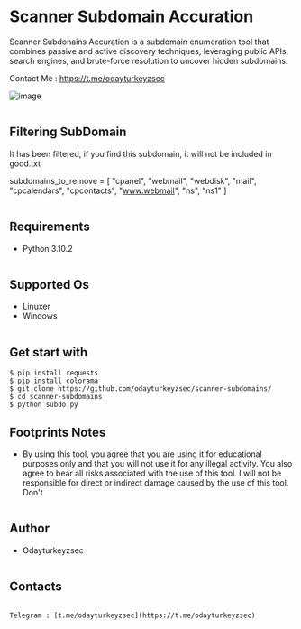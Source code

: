 # Scanner Subdomain Accuration

 Scanner Subdonains Accuration is a subdomain enumeration tool that combines passive and active discovery techniques, leveraging public APIs, search engines, and brute-force resolution to uncover hidden subdomains.

Contact Me : https://t.me/odayturkeyzsec

![image](https://github.com/user-attachments/assets/7ba7a925-a4bb-4f88-bbc8-83f0b19546c4)
```
```
## Filtering SubDomain
It has been filtered, if you find this subdomain, it will not be included in good.txt

subdomains_to_remove = [
    "cpanel",
    "webmail",
    "webdisk",
    "mail",
    "cpcalendars",
    "cpcontacts",
    "www.webmail",
    "ns",
    "ns1"
]

```
```
## Requirements
- Python 3.10.2
```
```
## Supported Os
- Linuxer
- Windows
```
```
## Get start with
```
$ pip install requests
$ pip install colorama
$ git clone https://github.com/odayturkeyzsec/scanner-subdomains/
$ cd scanner-subdomains
$ python subdo.py
```
## Footprints Notes
- By using this tool, you agree that you are using it for educational purposes only and that you will not use it for any illegal activity. You also agree to bear all risks associated with the use of this tool. I will not be responsible for direct or indirect damage caused by the use of this tool. Don't
```
```
## Author
- Odayturkeyzsec
```
```
## Contacts
```

Telegram : [t.me/odayturkeyzsec](https://t.me/odayturkeyzsec)
